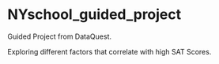 # NYschool_guided_project
Guided Project from DataQuest. 

Exploring different factors that correlate with high SAT Scores.
